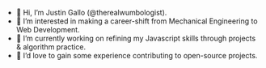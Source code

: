 - 👋 Hi, I’m Justin Gallo (@therealwumbologist).
- 👀 I’m interested in making a career-shift from Mechanical Engineering to Web Development. 
- 🌱 I’m currently working on refining my Javascript skills through projects & algorithm practice. 
- 💞️ I’d love to gain some experience contributing to open-source projects. 

<!---
therealwumbologist/therealwumbologist is a ✨ special ✨ repository because its `README.md` (this file) appears on your GitHub profile.
You can click the Preview link to take a look at your changes.
--->
